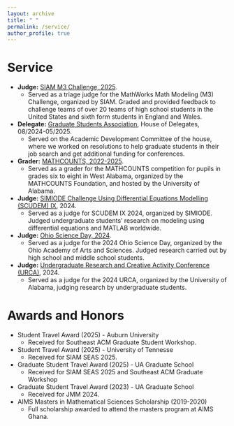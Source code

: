 ```yaml
---
layout: archive
title: " "
permalink: /service/
author_profile: true
---
```


Service
======
* **Judge:** [SIAM M3 Challenge, 2025](https://m3challenge.siam.org).
  * Served as a triage judge for the MathWorks Math Modeling (M3) Challenge, organized by SIAM. Graded and provided feedback to challenge teams of over 20 teams of high school students in the United States and sixth form students in England and Wales.
* **Delegate:** [Graduate Students Association](https://gsa.ua.edu/delegates/), House of Delegates, 08/2024-05/2025.
  * Served on the Academic Development Committee of the house, where we worked on resolutions to help graduate students in their job search and get additional funding for conferences.
* **Grader:** [MATHCOUNTS, 2022-2025](https://www.mathcounts.org).
  * Served as a grader for the MATHCOUNTS competition for pupils in grades six to eight in West Alabama, organized by the MATHCOUNTS Foundation, and hosted by the University of Alabama.
* **Judge:** [SIMIODE Challenge Using Differential Equations Modelling (SCUDEM) IX](https://qubeshub.org/community/groups/simiode/), 2024.
  * Served as a judge for SCUDEM IX 2024, organized by SIMIODE. Judged undergraduate students’ research on modeling using differential equations and MATLAB worldwide.
* **Judge:** [Ohio Science Day, 2024](https://www.ohiosci.org/science-days/).
  * Served as a judge for the 2024 Ohio Science Day, organized by the Ohio Academy of Arts and Sciences. Judged research carried out by high school and middle school students.
* **Judge:** [Undergraduate Research and Creative Activity Conference (URCA)](https://research.ua.edu/our/urca/), 2024.
  * Served as a judge for the 2024 URCA, organized by the University of Alabama, judging research by undergraduate students.
  
  
  
Awards and Honors
======
* Student Travel Award (2025) - Auburn University
	* Received for Southeast ACM Graduate Student Workshop.
* Student Travel Award (2025) - University of Tennesse
	* Received for SIAM SEAS 2025.
* Graduate Student Travel Award (2025) - UA Graduate School
	* Received for SIAM SEAS 2025 and Southeast ACM Graduate Workshop
* Graduate Student Travel Award (2023) - UA Graduate School
	* Received for JMM 2024.
* AIMS Masters in Mathematical Sciences Scholarship (2019-2020)
	* Full scholarship awarded to attend the masters program at AIMS Ghana.